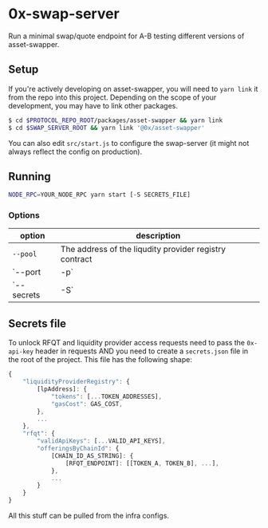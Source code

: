 # 0x-swap-server
Run a minimal swap/quote endpoint for A-B testing different versions of asset-swapper.

## Setup
If you're actively developing on asset-swapper, you will need to `yarn link` it from the repo into this project.
Depending on the scope of your development, you may have to link other packages.
```bash
$ cd $PROTOCOL_REPO_ROOT/packages/asset-swapper && yarn link
$ cd $SWAP_SERVER_ROOT && yarn link '@0x/asset-swapper'
```

You can also edit `src/start.js` to configure the swap-server (it might not always reflect the config on production).

## Running
```bash
NODE_RPC=YOUR_NODE_RPC yarn start [-S SECRETS_FILE]
```

### Options

| option | description |
|--------|-------------|
| `--pool` | The address of the liqudity provider registry contract |
| `--port | -p` | The port to run on |
| `--secrets | -S` | secrets config file (see below) |

## Secrets file
To unlock RFQT and liquidity provider access requests need to pass the `0x-api-key` header in requests AND you need to create a `secrets.json` file in the root of the project. This file has the following shape:

```js
{
    "liquidityProviderRegistry": {
        [lpAddress]: {
            "tokens": [...TOKEN_ADDRESSES],
            "gasCost": GAS_COST,
        },
        ...
    },
    "rfqt": {
        "validApiKeys": [...VALID_API_KEYS],
        "offeringsByChainId": {
            [CHAIN_ID_AS_STRING]: {
                [RFQT_ENDPOINT]: [[TOKEN_A, TOKEN_B], ...],
            },
            ...
        }
    }
}
```

All this stuff can be pulled from the infra configs.

